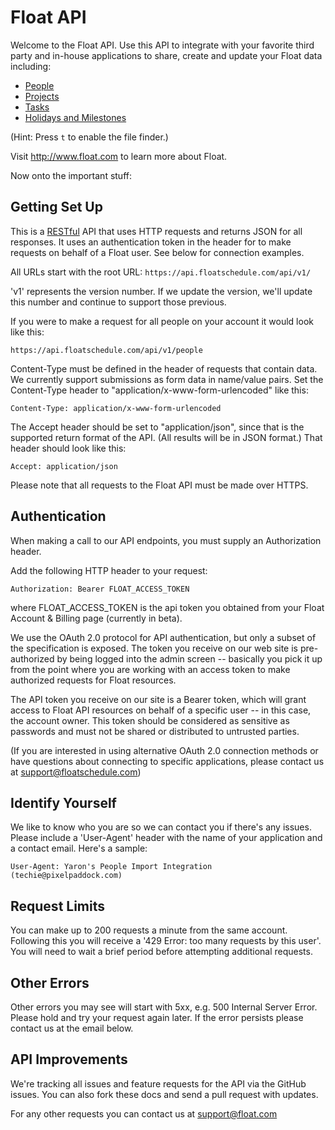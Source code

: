 Float API
=========

Welcome to the Float API. Use this API to integrate with your favorite third party and in-house applications to share, create and update your Float data including: 

* [People](https://github.com/floatschedule/api/blob/master/Sections/people.md)
* [Projects](https://github.com/floatschedule/api/blob/master/Sections/projects.md)
* [Tasks](https://github.com/floatschedule/api/blob/master/Sections/tasks.md)
* [Holidays and Milestones](https://github.com/floatschedule/api/blob/master/Sections/holidays.md)

(Hint: Press `t` to enable the file finder.)

Visit http://www.float.com to learn more about Float.

Now onto the important stuff:

Getting Set Up
--------------

This is a [RESTful](http://en.wikipedia.org/wiki/Representational_state_transfer) API that uses HTTP requests and returns JSON for all responses. It uses an authentication token in the header for to make requests on behalf of a Float user. See below for connection examples.

All URLs start with the root URL: `https://api.floatschedule.com/api/v1/`

'v1' represents the version number. If we update the version, we'll update this number and continue to support those previous. 

If you were to make a request for all people on your account it would look like this:

`https://api.floatschedule.com/api/v1/people`

Content-Type must be defined in the header of requests that contain data. We currently support submissions as form data in name/value pairs. Set the Content-Type header to "application/x-www-form-urlencoded" like this:

`Content-Type: application/x-www-form-urlencoded`

The Accept header should be set to "application/json", since that is the supported return format of the API. (All results will be in JSON format.) That header should look like this:

`Accept: application/json`

Please note that all requests to the Float API must be made over HTTPS. 

Authentication
--------------

When making a call to our API endpoints, you must supply an Authorization header.

Add the following HTTP header to your request: 

`Authorization: Bearer FLOAT_ACCESS_TOKEN` 

where FLOAT_ACCESS_TOKEN is the api token you obtained from your Float Account & Billing page (currently in beta).

We use the OAuth 2.0 protocol for API authentication, but only a subset of the specification is exposed. The token you receive on our web site is pre-authorized by being logged into the admin screen -- basically you pick it up from the point where you are working with an access token to make authorized requests for Float resources. 

The API token you receive on our site is a Bearer token, which will grant access to Float API resources on behalf of a specific user -- in this case, the account owner. This token should be considered as sensitive as passwords and must not be shared or distributed to untrusted parties.

(If you are interested in using alternative OAuth 2.0 connection methods or have questions about connecting to specific applications, please contact us at support@floatschedule.com)


Identify Yourself
-----------------

We like to know who you are so we can contact you if there's any issues. Please include a 'User-Agent' header with the name of your application and a contact email. Here's a sample:

`User-Agent: Yaron's People Import Integration (techie@pixelpaddock.com)`
    

Request Limits
--------------

You can make up to 200 requests a minute from the same account. Following this you will receive a '429 Error: too many requests by this user'. You will need to wait a brief period before attempting additional requests.


Other Errors
------------

Other errors you may see will start with 5xx, e.g. 500 Internal Server Error. Please hold and try your request again later. If the error persists please contact us at the email below.


API Improvements
----------------

We're tracking all issues and feature requests for the API via the GitHub issues. You can also fork these docs and send a pull request with updates.

For any other requests you can contact us at support@float.com

